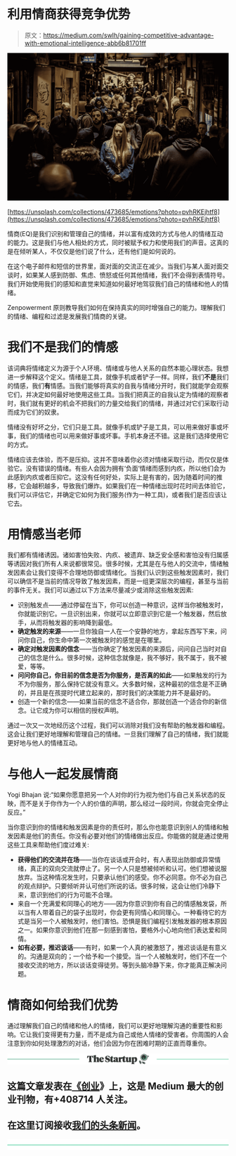 # 利用情商获得竞争优势

> 原文：<https://medium.com/swlh/gaining-competitive-advantage-with-emotional-intelligence-abb6b81701ff>

![](img/0cca6a1f6fc62b70e99154d17da55c5a.png)

[https://unsplash.com/collections/473685/emotions?photo=pvhRKEjhtf8](https://unsplash.com/collections/473685/emotions?photo=pvhRKEjhtf8)

情商(EQ)是我们识别和管理自己的情绪，并以富有成效的方式与他人的情绪互动的能力。这是我们与他人相处的方式，同时被赋予权力和使用我们的声音。这真的是在倾听某人，不仅仅是他们说了什么，还有他们是如何说的。

在这个电子邮件和短信的世界里，面对面的交流正在减少。当我们与某人面对面交谈时，如果某人感到防御、焦虑、愤怒或任何其他情绪，我们不会得到表情符号。我们开始使用我们的感知和直觉来知道如何最好地驾驭我们自己的情绪和他人的情绪。

Zenpowerment 原则教导我们如何在保持真实的同时增强自己的能力。理解我们的情绪、编程和过滤是发展我们情商的关键。

# 我们不是我们的情感

该词典将情绪定义为源于个人环境、情绪或与他人关系的自然本能心理状态。我想进一步解释这个定义。情绪是工具，就像手机或者铲子一样。同样，我们**不是**我们的情感，我们**有**情感。当我们能够将真实的自我与情绪分开时，我们就能学会观察它们，并决定如何最好地使用这些工具。当我们把真正的自我认定为情绪的观察者时，我们就有更好的机会不把我们的力量交给我们的情绪，并通过对它们采取行动而成为它们的奴隶。

情绪没有好坏之分，它们只是工具。就像手机或铲子是工具，可以用来做好事或坏事，我们的情绪也可以用来做好事或坏事。手机本身还不错。这是我们选择使用它的方式。

情绪应该去体验，而不是压抑。这并不意味着你必须对情绪采取行动，而仅仅是体验它。没有错误的情绪。有些人会因为拥有‘负面’情绪而感到内疚，所以他们会为此感到内疚或者压抑它。这没有任何好处，实际上是有害的，因为随着时间的推移，它会越积越多，导致我们爆炸。如果我们在一种情绪出现时花时间去体验它，我们可以评估它，并确定它如何为我们服务(作为一种工具)，或者我们是否应该让它去。

# 用情感当老师

我们都有情绪诱因。诸如害怕失败、内疚、被遗弃、缺乏安全感和害怕没有归属感等诱因对我们所有人来说都很常见。很多时候，尤其是在与他人的交流中，情绪触发因素会让我们变得不合理地防御或情绪化。当我们认识到这些触发因素时，我们可以确信不是当前的情况导致了触发因素，而是一组更深层次的编程，甚至与当前的事件无关。我们可以通过以下方法来尽量减少或消除这些触发因素:

*   识别触发点——通过停留在当下，你可以创造一种意识，这样当你被触发时，你就能识别它。一旦识别出来，你就可以立即意识到它是一个触发器，然后放手，从而将触发器的影响降到最低。
*   **确定触发的来源**——一旦你独自一人在一个安静的地方，拿起东西写下来，问问你自己，你生命中第一次被触发时的感觉是在哪里。
*   **确定对触发因素的信念**——当你确定了触发因素的来源后，问问自己当时对自己的信念是什么。很多时候，这种信念就像是，我不够好，我不属于，我不被爱，等等。
*   **问问你自己，你目前的信念是否为你服务，是否真的如此**——如果触发的行为不为你服务，那么保持它就没有意义。大多数时候，这种最初的信念是不正确的，并且是在孩提时代建立起来的，那时我们的决策能力并不是最好的。
*   创造一个新的信念——如果当前的信念不适合你，那就创造一个适合你的新信念。让它成为你可以相信的授权声明。

通过一次又一次地经历这个过程，我们可以消除对我们没有帮助的触发器和编程。这会让我们更好地理解和管理自己的情绪。一旦我们理解了自己的情绪，我们就能更好地与他人的情绪互动。

# 与他人一起发展情商

Yogi Bhajan 说:“如果你愿意把另一个人对你的行为视为他们与自己关系状态的反映，而不是关于你作为一个人的价值的声明，那么经过一段时间，你就会完全停止反应。”

当你意识到你的情绪和触发因素是你的责任时，那么你也能意识到别人的情绪和触发因素是他们的责任。你没有必要对他们的情绪做出反应。你能做的就是通过使用这些工具来帮助他们度过难关:

*   **获得他们的交流并在场**——当你在谈话或开会时，有人表现出防御或异常情绪，真正的双向交流就停止了。另一个人只是想被倾听和认可。他们想被说服放弃。当这种情况发生时，只要承认他们的感受。你不必同意。你不必为自己的观点辩护。只要倾听并认可他们所说的话。很多时候，这会让他们冷静下来，意识到他们的行为可能不合理。
*   来自一个充满爱和同理心的地方——因为你意识到你有自己的情感触发袋，所以当有人带着自己的袋子出现时，你会更有同情心和同理心。一种看待它的方式是当另一个人被触发时，他们害怕。恐惧是我们编程引发触发器的根本原因之一。如果你意识到他们在那一刻感到害怕，要格外小心地向他们表达爱和同情。
*   **如有必要，推迟谈话**——有时，如果一个人真的被激怒了，推迟谈话是有意义的。沟通是双向的；一个给予和一个接受。当一个人被触发时，他们不在一个接收交流的地方，所以谈话变得徒劳。等到头脑冷静下来，你才能真正解决问题。

# 情商如何给我们优势

通过理解我们自己的情绪和他人的情绪，我们可以更好地理解沟通的重要性和影响。它让我们变得更有力量，而不是成为自己或他人情绪的受害者。你周围的人会注意到你如何处理激烈的对话，他们会因为你在困难时期的正直而尊重你。

[![](img/308a8d84fb9b2fab43d66c117fcc4bb4.png)](https://medium.com/swlh)

## 这篇文章发表在[《创业](https://medium.com/swlh)》上，这是 Medium 最大的创业刊物，有+408714 人关注。

## 在这里订阅接收[我们的头条新闻](http://growthsupply.com/the-startup-newsletter/)。

[![](img/b0164736ea17a63403e660de5dedf91a.png)](https://medium.com/swlh)